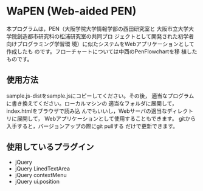# WaPEN (Web-aided PEN)

本プログラムは，PEN（大阪学院大学情報学部の西田研究室と
大阪市立大学大学院創造都市研究科の松浦研究室の共同プロ
ジェクトとして開発された初学者向けプログラミング学習環
境）に似たシステムをWebアプリケーションとして作成したも
のです。フローチャートについては中西のPenFlowchartを移
植したものです。

## 使用方法
sample.js-distをsample.jsにコピーしてください。その後，
適当なプログラムに書き換えてください。ローカルマシンの
適当なフォルダに展開して，index.htmlをブラウザで読み込
んでもいいし，Webサーバの適当なディレクトリに展開して，
Webアプリケーションとして使用することもできます。
gitから入手すると，バージョンアップの際にgit pullする
だけで更新できます。

## 使用しているプラグイン
* jQuery
* jQuery LinedTextArea
* jQuery contextMenu
* jQuery ui.position
